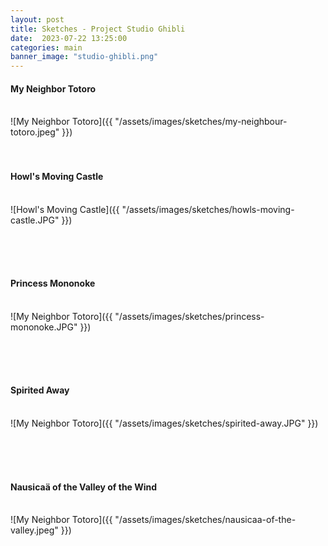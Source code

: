 ```yaml
---
layout: post
title: Sketches - Project Studio Ghibli
date:  2023-07-22 13:25:00
categories: main
banner_image: "studio-ghibli.png"
---
```



#### My Neighbor Totoro
<br>
![My Neighbor Totoro]({{ "/assets/images/sketches/my-neighbour-totoro.jpeg" }})
<br><br><br>

#### Howl's Moving Castle
<br>
![Howl's Moving Castle]({{ "/assets/images/sketches/howls-moving-castle.JPG" }})

<br><br><br>

#### Princess Mononoke
<br>
![My Neighbor Totoro]({{ "/assets/images/sketches/princess-mononoke.JPG" }})

<br><br><br>

#### Spirited Away
<br>
![My Neighbor Totoro]({{ "/assets/images/sketches/spirited-away.JPG" }})

<br><br><br>

#### Nausicaä of the Valley of the Wind
<br>
![My Neighbor Totoro]({{ "/assets/images/sketches/nausicaa-of-the-valley.jpeg" }})

<br><br><br>
